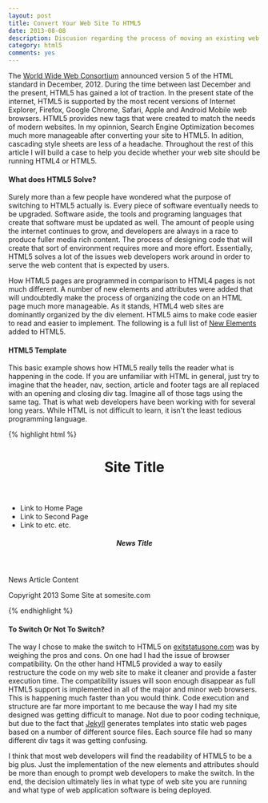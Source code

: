 ```yaml
---
layout: post
title: Convert Your Web Site To HTML5 
date: 2013-08-08
description: Discusion regarding the process of moving an existing web site from HTML4 to the new web standard of HTML5.
category: html5
comments: yes
---
```



The [World Wide Web Consortium](http://www.w3.org/) announced version 5 of the HTML standard in December, 2012.  During the time between last December and the present, HTML5 has gained a lot of traction. In the present state of the internet, HTML5 is supported by the most recent versions of Internet Explorer, Firefox, Google Chrome, Safari, Apple and Android Mobile web browsers.  HTML5 provides new tags that were created to match the needs of modern websites.  In my opinnion, Search Engine Optimization becomes much more manageable after converting your site to HTML5.  In adition, cascading style sheets are less of a headache.  Throughout the rest of this article I will build a case to help you decide whether your web site should be running HTML4 or HTML5.


#### What does HTML5 Solve?

Surely more than a few people have wondered what the purpose of switching to HTML5 actually is.  Every piece of software eventually needs to be upgraded.  Software aside, the tools and programing languages that create that software must be updated as well.  The amount of people using the internet continues to grow, and developers are always in a race to produce fuller media rich content.  The process of designing code that will create that sort of environment requires more and more effort. Essentially, HTML5 solves a lot of the issues web developers work around in order to serve the web content that is expected by users.

How HTML5 pages are programmed in comparison to HTML4 pages is not much different.  A number of new elements and attributes were added that will undoubtedly make the process of organizing the code on an HTML page much more manageable.  As it stands, HTML4 web sites are dominantly organized by the div element. HTML5 aims to make code easier to read and easier to implement.  The following is a full list of [New Elements](http://www.w3schools.com/html/html5_new_elements.asp) added to HTML5.  

#### HTML5 Template

This basic example shows how HTML5 really tells the reader what is happening in the code.  If you are unfamiliar with HTML in general, just try to imagine that the header, nav, section, article and footer tags are all replaced with an opening and closing div tag.  Imagine all of those tags using the same tag.  That is what web developers have been working with for several long years.  While HTML is not difficult to learn, it isn't the least tedious programming language.

{% highlight html %}
<!DOCTYPE HTML>
<html>
  <head>
    <title>Site Title</title>
  </head>
<body>
  <header>
    <h1>Site Title</h1>
  </header>
  <nav>
    <ul>
      <li>Link to Home Page</li>
      <li>Link to Second Page</li>
      <li>Link to etc. etc. </li>
    </ul>
  </nav>
  <section>
    <article>
      <header>
        <h5>News Title</h5>
      </header>
      <p>News Article Content</p>
    </article> 
  </section>
  <footer>
    <p>Copyright 2013 Some Site at somesite.com</p>
  </footer>
</body>
</html>
{% endhighlight %}

#### To Switch Or Not To Switch?

The way I chose to make the switch to HTML5 on [exitstatusone.com](exitstatusone.com) was by weighing the pros and cons.  On one had I had the issue of browser compatibility.  On the other hand HTML5 provided a way to easily restructure the code on my web site to make it cleaner and provide a faster execution time.  The compatibility issues will soon enough disappear as full HTML5 support is implemented in all of the major and minor web browsers.  This is happening much faster than you would think.  Code execution and structure are far more important to me because the way I had my site designed was getting difficult to manage.  Not due to poor coding technique, but due to the fact that [Jekyll](jekyllrb.com) generates templates into static web pages based on a number of different source files.  Each source file had so many different div tags it was getting confusing.  

I think that most web developers will find the readability of HTML5 to be a big plus.  Just the implementation of the new elements and attributes should be more than enough to prompt web developers to make the switch.  In the end, the decision ultimately lies in what type of web site you are running and what type of web application software is being deployed.
